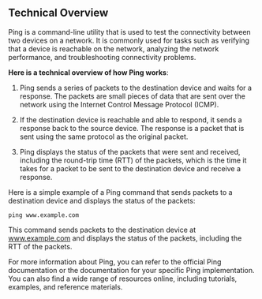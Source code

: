 ## Technical Overview

Ping is a command-line utility that is used to test the connectivity between two devices on a network. It is commonly used for tasks such as verifying that a device is reachable on the network, analyzing the network performance, and troubleshooting connectivity problems.

**Here is a technical overview of how Ping works**:

1. Ping sends a series of packets to the destination device and waits for a response. The packets are small pieces of data that are sent over the network using the Internet Control Message Protocol (ICMP).

1. If the destination device is reachable and able to respond, it sends a response back to the source device. The response is a packet that is sent using the same protocol as the original packet.

1. Ping displays the status of the packets that were sent and received, including the round-trip time (RTT) of the packets, which is the time it takes for a packet to be sent to the destination device and receive a response.

Here is a simple example of a Ping command that sends packets to a destination device and displays the status of the packets:

```
ping www.example.com
```
This command sends packets to the destination device at www.example.com and displays the status of the packets, including the RTT of the packets.

For more information about Ping, you can refer to the official Ping documentation or the documentation for your specific Ping implementation. You can also find a wide range of resources online, including tutorials, examples, and reference materials.

